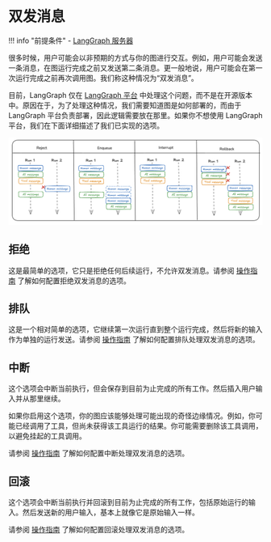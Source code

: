 # 双发消息

!!! info "前提条件"
    - [LangGraph 服务器](./langgraph_server.md)

很多时候，用户可能会以非预期的方式与你的图进行交互。例如，用户可能会发送一条消息，在图运行完成之前又发送第二条消息。更一般地说，用户可能会在第一次运行完成之前再次调用图。我们称这种情况为“双发消息”。

目前，LangGraph 仅在 [LangGraph 平台](langgraph_platform.md) 中处理这个问题，而不是在开源版本中。原因在于，为了处理这种情况，我们需要知道图是如何部署的，而由于 LangGraph 平台负责部署，因此逻辑需要放在那里。如果你不想使用 LangGraph 平台，我们在下面详细描述了我们已实现的选项。

![](img/double_texting.png)

## 拒绝

这是最简单的选项，它只是拒绝任何后续运行，不允许双发消息。请参阅 [操作指南](../cloud/how-tos/reject_concurrent.md) 了解如何配置拒绝双发消息的选项。

## 排队

这是一个相对简单的选项，它继续第一次运行直到整个运行完成，然后将新的输入作为单独的运行发送。请参阅 [操作指南](../cloud/how-tos/enqueue_concurrent.md) 了解如何配置排队处理双发消息的选项。

## 中断

这个选项会中断当前执行，但会保存到目前为止完成的所有工作。然后插入用户输入并从那里继续。

如果你启用这个选项，你的图应该能够处理可能出现的奇怪边缘情况。例如，你可能已经调用了工具，但尚未获得该工具运行的结果。你可能需要删除该工具调用，以避免挂起的工具调用。

请参阅 [操作指南](../cloud/how-tos/interrupt_concurrent.md) 了解如何配置中断处理双发消息的选项。

## 回滚

这个选项会中断当前执行并回滚到目前为止完成的所有工作，包括原始运行的输入。然后发送新的用户输入，基本上就像它是原始输入一样。

请参阅 [操作指南](../cloud/how-tos/rollback_concurrent.md) 了解如何配置回滚处理双发消息的选项。